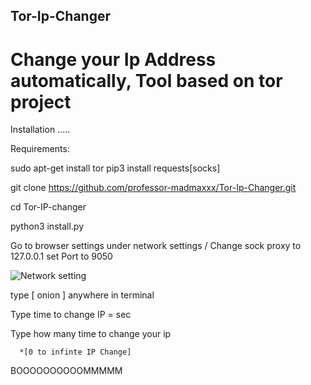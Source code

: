    ## Tor-Ip-Changer

# Change your Ip Address automatically, Tool based on tor project

Installation .....

Requirements:

sudo apt-get install tor pip3 install requests[socks]

git clone https://github.com/professor-madmaxxx/Tor-Ip-Changer.git

cd Tor-IP-changer

python3 install.py

Go to browser settings under network settings / Change sock proxy to 127.0.0.1 set Port to 9050

![Network setting](https://user-images.githubusercontent.com/114040752/203184279-95eb257e-98a3-40ab-bbab-29049a170da1.jpg)


type [ onion ] anywhere in terminal

Type time to change IP = sec

Type how many time to change your ip 
      
      *[0 to infinte IP Change]

BOOOOOOOOOOMMMMM
